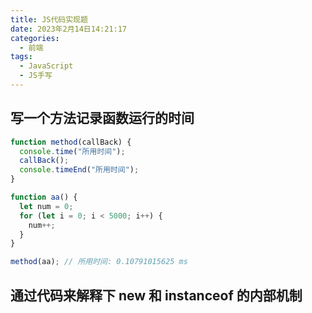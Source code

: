 ```yaml
---
title: JS代码实现题
date: 2023年2月14日14:21:17
categories:
  - 前端
tags:
  - JavaScript
  - JS手写
---
```


<custom-header/>

## 写一个方法记录函数运行的时间

```js
function method(callBack) {
  console.time("所用时间");
  callBack();
  console.timeEnd("所用时间");
}

function aa() {
  let num = 0;
  for (let i = 0; i < 5000; i++) {
    num++;
  }
}

method(aa); // 所用时间: 0.10791015625 ms
```

## 通过代码来解释下 new 和 instanceof 的内部机制
